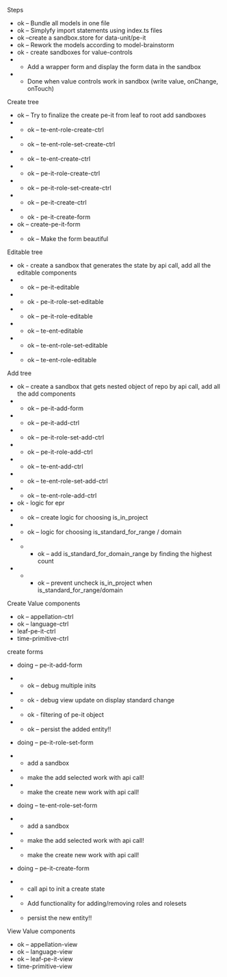 Steps
* ok – Bundle all models in one file
* ok – Simplyfy import statements using index.ts files
* ok –create a sandbox.store for data-unit/pe-it
* ok – Rework the models according to model-brainstorm
* ok - create sandboxes for value-controls
* * Add a wrapper form and display the form data in the sandbox
* * Done when value controls work in sandbox (write value, onChange, onTouch)

Create tree
* ok – Try to finalize the create pe-it  from leaf to root add sandboxes 
* * ok – te-ent-role-create-ctrl
* * ok – te-ent-role-set-create-ctrl
* * ok – te-ent-create-ctrl
* * ok – pe-it-role-create-ctrl
* * ok – pe-it-role-set-create-ctrl
* * ok – pe-it-create-ctrl
* * ok - pe-it-create-form
* ok – create-pe-it-form
* * ok – Make the  form beautiful


Editable tree
* ok - create a sandbox that generates the state by api call, add all the editable components
* * ok – pe-it-editable
* * ok - pe-it-role-set-editable
* * ok – pe-it-role-editable
* * ok – te-ent-editable
* * ok – te-ent-role-set-editable
* * ok – te-ent-role-editable



Add tree
* ok – create a sandbox that gets nested object of repo by api call, add all the add components
* * ok – pe-it-add-form
* * ok – pe-it-add-ctrl
* * ok – pe-it-role-set-add-ctrl
* * ok – pe-it-role-add-ctrl
* * ok – te-ent-add-ctrl
* * ok – te-ent-role-set-add-ctrl
* * ok – te-ent-role-add-ctrl
* ok - logic for epr
* * ok – create logic for choosing is_in_project
* * ok – logic for choosing is_standard_for_range / domain
* * * ok – add is_standard_for_domain_range by finding the highest count
* * * ok – prevent uncheck is_in_project when is_standard_for_range/domain


Create Value components
* ok – appellation-ctrl
* ok – language-ctrl
* leaf-pe-it-ctrl
* time-primitive-ctrl

create forms

* doing – pe-it-add-form
* * ok – debug multiple inits
* * ok - debug view update on display standard change
* * ok - filtering of pe-it object
* * ok – persist the added entity!!

* doing – pe-it-role-set-form
* * add a sandbox
* * make the add selected work with api call!
* * make the create new work with api call!

* doing – te-ent-role-set-form
* * add a sandbox
* * make the add selected work with api call!
* * make the create new work with api call!

* doing – pe-it-create-form
* * call api to init a create state
* * Add functionality for adding/removing roles and rolesets 
* * persist the new entity!!


View Value components
* ok – appellation-view
* ok – language-view
* ok – leaf-pe-it-view
* time-primitive-view



